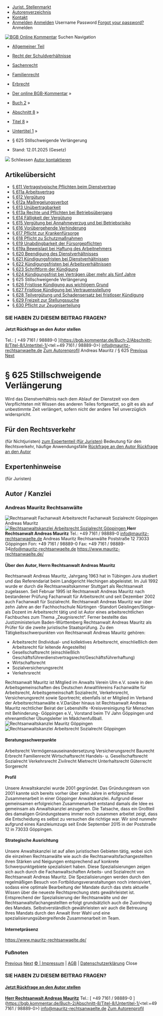   * [Jurist. Stellenmarkt](https://bgb.kommentar.de/Buch-2/Abschnitt-8/Titel-8/Untertitel-1/</job-board> "Jurist. Stellenmarkt")
  * [Autorenverzeichnis](https://bgb.kommentar.de/Buch-2/Abschnitt-8/Titel-8/Untertitel-1/</Autorenverzeichnis> "Autorenverzeichnis")
  * [Kontakt](https://bgb.kommentar.de/Buch-2/Abschnitt-8/Titel-8/Untertitel-1/</Kontakt>)
  * [Anmelden](https://bgb.kommentar.de/Buch-2/Abschnitt-8/Titel-8/Untertitel-1/<#login> "show login form") [Anmelden](https://bgb.kommentar.de/Buch-2/Abschnitt-8/Titel-8/Untertitel-1/<#> "hide login form") Username Password
[Forgot your password?](https://bgb.kommentar.de/Buch-2/Abschnitt-8/Titel-8/Untertitel-1/</user/forgotpassword>) Anmelden 


[![BGB Online Kommentar](https://bgb.kommentar.de/extension/bgb/design/bgb/images/logo.png)](https://bgb.kommentar.de/Buch-2/Abschnitt-8/Titel-8/Untertitel-1/</> "BGB Online Kommentar")
Suchen
Navigation
  * [Allgemeiner Teil](https://bgb.kommentar.de/Buch-2/Abschnitt-8/Titel-8/Untertitel-1/</Buch-1>)
  * [Recht der Schuldverhältnisse](https://bgb.kommentar.de/Buch-2/Abschnitt-8/Titel-8/Untertitel-1/</Buch-2>)
  * [Sachenrecht](https://bgb.kommentar.de/Buch-2/Abschnitt-8/Titel-8/Untertitel-1/</Buch-3>)
  * [Familienrecht](https://bgb.kommentar.de/Buch-2/Abschnitt-8/Titel-8/Untertitel-1/</Buch-4>)
  * [Erbrecht](https://bgb.kommentar.de/Buch-2/Abschnitt-8/Titel-8/Untertitel-1/</Buch-5>)


  * [Der online BGB-Kommentar](https://bgb.kommentar.de/Buch-2/Abschnitt-8/Titel-8/Untertitel-1/</>) »
  * [Buch 2](https://bgb.kommentar.de/Buch-2/Abschnitt-8/Titel-8/Untertitel-1/</Buch-2>) »
  * [Abschnitt 8](https://bgb.kommentar.de/Buch-2/Abschnitt-8/Titel-8/Untertitel-1/</Buch-2/Abschnitt-8>) »
  * [Titel 8](https://bgb.kommentar.de/Buch-2/Abschnitt-8/Titel-8/Untertitel-1/</Buch-2/Abschnitt-8/Titel-8>) »
  * [Untertitel 1](https://bgb.kommentar.de/Buch-2/Abschnitt-8/Titel-8/Untertitel-1/</Buch-2/Abschnitt-8/Titel-8/Untertitel-1>) »
  * § 625 Stillschweigende Verlängerung 
  * Stand: 12.01.2025 (Gesetz) 


![](https://vg01.met.vgwort.de/na/1c9909529ead4f509072c06d9081a7d5)
Schliessen 
[ Autor kontaktieren ](https://bgb.kommentar.de/Buch-2/Abschnitt-8/Titel-8/Untertitel-1/<#autorKanzlei28601>)
## Artikelübersicht
  * [ § 611 Vertragstypische Pflichten beim Dienstvertrag ](https://bgb.kommentar.de/Buch-2/Abschnitt-8/Titel-8/Untertitel-1/</Buch-2/Abschnitt-8/Titel-8/Untertitel-1/Vertragstypische-Pflichten-beim-Dienstvertrag>)
  * [ § 611a Arbeitsvertrag ](https://bgb.kommentar.de/Buch-2/Abschnitt-8/Titel-8/Untertitel-1/</Buch-2/Abschnitt-8/Titel-8/Untertitel-1/Arbeitsvertrag>)
  * [ § 612 Vergütung ](https://bgb.kommentar.de/Buch-2/Abschnitt-8/Titel-8/Untertitel-1/</Buch-2/Abschnitt-8/Titel-8/Untertitel-1/Verguetung>)
  * [ § 612a Maßregelungsverbot ](https://bgb.kommentar.de/Buch-2/Abschnitt-8/Titel-8/Untertitel-1/</Buch-2/Abschnitt-8/Titel-8/Untertitel-1/Massregelungsverbot>)
  * [ § 613 Unübertragbarkeit ](https://bgb.kommentar.de/Buch-2/Abschnitt-8/Titel-8/Untertitel-1/</Buch-2/Abschnitt-8/Titel-8/Untertitel-1/Unuebertragbarkeit>)
  * [ § 613a Rechte und Pflichten bei Betriebsübergang ](https://bgb.kommentar.de/Buch-2/Abschnitt-8/Titel-8/Untertitel-1/</Buch-2/Abschnitt-8/Titel-8/Untertitel-1/Rechte-und-Pflichten-bei-Betriebsuebergang>)
  * [ § 614 Fälligkeit der Vergütung ](https://bgb.kommentar.de/Buch-2/Abschnitt-8/Titel-8/Untertitel-1/</Buch-2/Abschnitt-8/Titel-8/Untertitel-1/Faelligkeit-der-Verguetung>)
  * [ § 615 Vergütung bei Annahmeverzug und bei Betriebsrisiko ](https://bgb.kommentar.de/Buch-2/Abschnitt-8/Titel-8/Untertitel-1/</Buch-2/Abschnitt-8/Titel-8/Untertitel-1/Verguetung-bei-Annahmeverzug-und-bei-Betriebsrisiko>)
  * [ § 616 Vorübergehende Verhinderung ](https://bgb.kommentar.de/Buch-2/Abschnitt-8/Titel-8/Untertitel-1/</Buch-2/Abschnitt-8/Titel-8/Untertitel-1/Voruebergehende-Verhinderung>)
  * [ § 617 Pflicht zur Krankenfürsorge ](https://bgb.kommentar.de/Buch-2/Abschnitt-8/Titel-8/Untertitel-1/</Buch-2/Abschnitt-8/Titel-8/Untertitel-1/Pflicht-zur-Krankenfuersorge>)
  * [ § 618 Pflicht zu Schutzmaßnahmen ](https://bgb.kommentar.de/Buch-2/Abschnitt-8/Titel-8/Untertitel-1/</Buch-2/Abschnitt-8/Titel-8/Untertitel-1/Pflicht-zu-Schutzmassnahmen>)
  * [ § 619 Unabdingbarkeit der Fürsorgepflichten ](https://bgb.kommentar.de/Buch-2/Abschnitt-8/Titel-8/Untertitel-1/</Buch-2/Abschnitt-8/Titel-8/Untertitel-1/Unabdingbarkeit-der-Fuersorgepflichten>)
  * [ § 619a Beweislast bei Haftung des Arbeitnehmers ](https://bgb.kommentar.de/Buch-2/Abschnitt-8/Titel-8/Untertitel-1/</Buch-2/Abschnitt-8/Titel-8/Untertitel-1/Beweislast-bei-Haftung-des-Arbeitnehmers>)
  * [ § 620 Beendigung des Dienstverhältnisses ](https://bgb.kommentar.de/Buch-2/Abschnitt-8/Titel-8/Untertitel-1/</Buch-2/Abschnitt-8/Titel-8/Untertitel-1/Beendigung-des-Dienstverhaeltnisses>)
  * [ § 621 Kündigungsfristen bei Dienstverhältnissen ](https://bgb.kommentar.de/Buch-2/Abschnitt-8/Titel-8/Untertitel-1/</Buch-2/Abschnitt-8/Titel-8/Untertitel-1/Kuendigungsfristen-bei-Dienstverhaeltnissen>)
  * [ § 622 Kündigungsfristen bei Arbeitsverhältnissen ](https://bgb.kommentar.de/Buch-2/Abschnitt-8/Titel-8/Untertitel-1/</Buch-2/Abschnitt-8/Titel-8/Untertitel-1/Kuendigungsfristen-bei-Arbeitsverhaeltnissen>)
  * [ § 623 Schriftform der Kündigung ](https://bgb.kommentar.de/Buch-2/Abschnitt-8/Titel-8/Untertitel-1/</Buch-2/Abschnitt-8/Titel-8/Untertitel-1/Schriftform-der-Kuendigung>)
  * [ § 624 Kündigungsfrist bei Verträgen über mehr als fünf Jahre ](https://bgb.kommentar.de/Buch-2/Abschnitt-8/Titel-8/Untertitel-1/</Buch-2/Abschnitt-8/Titel-8/Untertitel-1/Kuendigungsfrist-bei-Vertraegen-ueber-mehr-als-fuenf-Jahre>)
  * § 625 Stillschweigende Verlängerung 
  * [ § 626 Fristlose Kündigung aus wichtigem Grund ](https://bgb.kommentar.de/Buch-2/Abschnitt-8/Titel-8/Untertitel-1/</Buch-2/Abschnitt-8/Titel-8/Untertitel-1/Fristlose-Kuendigung-aus-wichtigem-Grund>)
  * [ § 627 Fristlose Kündigung bei Vertrauensstellung ](https://bgb.kommentar.de/Buch-2/Abschnitt-8/Titel-8/Untertitel-1/</Buch-2/Abschnitt-8/Titel-8/Untertitel-1/Fristlose-Kuendigung-bei-Vertrauensstellung>)
  * [ § 628 Teilvergütung und Schadensersatz bei fristloser Kündigung ](https://bgb.kommentar.de/Buch-2/Abschnitt-8/Titel-8/Untertitel-1/</Buch-2/Abschnitt-8/Titel-8/Untertitel-1/Teilverguetung-und-Schadensersatz-bei-fristloser-Kuendigung>)
  * [ § 629 Freizeit zur Stellungssuche ](https://bgb.kommentar.de/Buch-2/Abschnitt-8/Titel-8/Untertitel-1/</Buch-2/Abschnitt-8/Titel-8/Untertitel-1/Freizeit-zur-Stellungssuche>)
  * [ § 630 Pflicht zur Zeugniserteilung ](https://bgb.kommentar.de/Buch-2/Abschnitt-8/Titel-8/Untertitel-1/</Buch-2/Abschnitt-8/Titel-8/Untertitel-1/Pflicht-zur-Zeugniserteilung>)


### SIE HABEN ZU DIESEM BEITRAG FRAGEN?
####  Jetzt Rückfrage an den Autor stellen 
Tel.: [ +49 7161 / 98889-0 ](https://bgb.kommentar.de/Buch-2/Abschnitt-8/Titel-8/Untertitel-1/<tel:+49 7161 / 98889-0>) info@mauritz-rechtsanwaelte.de [Zum Autorenprofil](https://bgb.kommentar.de/Buch-2/Abschnitt-8/Titel-8/Untertitel-1/<#autorKanzlei28601>)
Andreas Mauritz / § 625 
[Previous](https://bgb.kommentar.de/Buch-2/Abschnitt-8/Titel-8/Untertitel-1/</Buch-2/Abschnitt-8/Titel-8/Untertitel-1/Kuendigungsfrist-bei-Vertraegen-ueber-mehr-als-fuenf-Jahre> "§ 624 Kündigungsfrist bei Verträgen über mehr als fünf Jahre") [Next](https://bgb.kommentar.de/Buch-2/Abschnitt-8/Titel-8/Untertitel-1/</Buch-2/Abschnitt-8/Titel-8/Untertitel-1/Fristlose-Kuendigung-aus-wichtigem-Grund> "§ 626 Fristlose Kündigung aus wichtigem Grund")
# § 625 Stillschweigende Verlängerung
Wird das Dienstverhältnis nach dem Ablauf der Dienstzeit von dem Verpflichteten mit Wissen des anderen Teiles fortgesetzt, so gilt es als auf unbestimmte Zeit verlängert, sofern nicht der andere Teil unverzüglich widerspricht.
## Für den Rechtsverkehr 
(für Nichtjuristen)
[zum Expertenteil (für Juristen)](https://bgb.kommentar.de/Buch-2/Abschnitt-8/Titel-8/Untertitel-1/<#expertenhinweise>)
Bedeutung für den Rechtsverkehr, häufige Anwendungsfälle
[ Rückfrage an den Autor ](https://bgb.kommentar.de/Buch-2/Abschnitt-8/Titel-8/Untertitel-1/<#autorKanzlei28601>) [ Rückfrage an den Autor ](https://bgb.kommentar.de/Buch-2/Abschnitt-8/Titel-8/Untertitel-1/<#autorKanzlei28601>)
## Expertenhinweise
(für Juristen)
## Autor / Kanzlei
### Andreas Mauritz Rechtsanwälte
![Rechtsanwalt Fachanwalt Arbeitsrecht Fachanwalt Sozialrecht Göppingen Andreas Mauritz](https://bgb.kommentar.de/var/bgb_online/storage/images/users/author/andreas-mauritz/538329-1-ger-DE/Andreas-Mauritz_profilelogo.jpg)
[ ![Rechtsanwaltskanzlei Arbeitsrecht Sozialrecht Göppingen](https://bgb.kommentar.de/var/bgb_online/storage/images/companies/andreas-mauritz-rechtsanwaelte/538341-2-ger-DE/Andreas-Mauritz-Rechtsanwaelte_large.jpg) ](https://bgb.kommentar.de/Buch-2/Abschnitt-8/Titel-8/Untertitel-1/<https:/www.mauritz-rechtsanwaelte.de/>)
**Herr Rechtsanwalt Andreas Mauritz** Tel.: +49 7161 / 98889-0 info@mauritz-rechtsanwaelte.de
Andreas Mauritz Rechtsanwälte Poststraße 12 73033 Göppingen Fon: +49 7161 / 98889-0 Fax: +49 7161 / 98889-34[info@mauritz-rechtsanwaelte.de](https://bgb.kommentar.de/Buch-2/Abschnitt-8/Titel-8/Untertitel-1/</info@mauritz-rechtsanwaelte.de>)
<https://www.mauritz-rechtsanwaelte.de/>
####  Über den Autor, Herrn Rechtsanwalt Andreas Mauritz 
Rechtsanwalt Andreas Mauritz, Jahrgang 1963 hat in Tübingen Jura studiert und das Referendariat beim Landgericht Hechingen abgeleistet. Im Juli 1992 wurde er durch die Rechtsanwaltskammer Stuttgart als Rechtsanwalt zugelassen.
Seit Februar 1995 ist Rechtsanwalt Andreas Mauritz nach bestandener Prüfung Fachanwalt für Arbeitsrecht und seit Dezember 2002 auch Fachanwalt für Sozialrecht.
Rechtsanwalt Andreas Mauritz war über zehn Jahre an der Fachhochschule Nürtingen -Standort Geislingen/Steige- als Dozent im Arbeitsrecht tätig und ist Autor eines arbeitsrechtlichen Fachbuches zum Thema „Zeugnisrecht“. Ferner bestellte das Justizministerium Baden-Württemberg Rechtsanwalt Andreas Mauritz als Prüfer für die zweite juristische Staatsprüfung.
Zu den Tätigkeitsschwerpunkten von Rechtsanwalt Andreas Mauritz gehören:
  * Arbeitsrecht (Individual- und kollektives Arbeitsrecht, einschließlich dem Arbeitsrecht für leitende Angestellte)
  * Gesellschaftsrecht (einschließlich Geschäftsführerdienstvertragsrecht/Geschäftsführerhaftung)
  * Wirtschaftsrecht
  * Sozialversicherungsrecht
  * Verkehrsrecht


Rechtsanwalt Mauritz ist Mitglied im Anwalts Verein Ulm e.V. sowie in den Arbeitsgemeinschaften des Deutschen AnwaltVereins Fachanwälte für Arbeitsrecht, Arbeitsgemeinschaft Sozialrecht, Verkehrsrecht, Versicherungsrecht sowie Sportrecht; ebenfalls ist er Mitglied im Verband der Arbeitsrechtsanwälte e.V.Darüber hinaus ist Rechtsanwalt Andreas Mauritz rechtlicher Beirat der Lebenshilfe -Kreisvereinigung für Menschen mit Behinderung- Göppingen e.V., Vorstand beim TV Jahn Göppingen und ehrenamtlicher Übungsleiter im Mädchenfußball.
![Rechtsanwaltskanzlei Mauritz Göppingen](https://bgb.kommentar.de/var/bgb_online/storage/images/companies/andreas-mauritz-rechtsanwaelte/538340-1-ger-DE/Andreas-Mauritz-Rechtsanwaelte_profilelogo.jpg)
![Rechtsanwaltskanzlei Arbeitsrecht Sozialrecht Göppingen](https://bgb.kommentar.de/var/bgb_online/storage/images/companies/andreas-mauritz-rechtsanwaelte/538341-2-ger-DE/Andreas-Mauritz-Rechtsanwaelte_large.jpg)
#### Beratungsschwerpunkte
Arbeitsrecht Vermögensauseinandersetzung Versicherungsrecht Baurecht Erbrecht Familienrecht Wirtschaftsrecht Handels- u. Gesellschaftsrecht Sozialrecht Verkehrsrecht Zivilrecht Mietrecht Unterhaltsrecht Güterrecht Sorgerecht
#### Profil
Unsere Anwaltskanzlei wurde 2001 gegründet. Das Gründungsteam von 2001 kannte sich bereits vorher über zehn Jahre in erfolgreicher Zusammenarbeit in einer Göppinger Anwaltskanzlei. Aufgrund dieser gemeinsamen erfolgreichen Zusammenarbeit entstand damals die Idee es gemeinsam als Anwaltskanzlei anzugehen. Die Tatsache, dass ein Großteil des damaligen Gründungsteams immer noch zusammen arbeitet zeigt, dass die Entscheidung es selbst zu versuchen die richtige war.
Wir sind nunmehr aufgrund eines Kanzleiumzugs seit Ende September 2015 in der Poststraße 12 in 73033 Göppingen.
#### Strategische Ausrichtung
Unsere Anwaltskanzlei ist auf allen juristischen Gebieten tätig, wobei sich die einzelnen Rechtsanwälte wie auch die Rechtsanwaltsfachangestellten ihren Stärken und Neigungen entsprechend auf konkrete Schwerpunktgebiete spezialisiert haben. Diese Spezialisierungen zeigen sich auch durch die Fachanwaltschaften Arbeits- und Sozialrecht von Rechtsanwalt Andreas Mauritz.
Die Spezialisierungen werden durch den regelmäßigen Besuch von Fortbildungsveranstaltungen noch intensiviert, sodass eine optimale Bearbeitung der Mandate durch das stets aktuelle Wissen über die neueste Rechtsprechung stets gewährleistet ist.
Entsprechend der Spezialisierung der Rechtsanwälte und der Rechtsanwaltsfachangestellten erfolgt grundsätzlich auch die Zuordnung des Mandats. Selbstverständlich gewährleisten wir auch die Betreuung Ihres Mandats durch den Anwalt Ihrer Wahl und eine spezialisierungsübergreifende Zusammenarbeit im Team.
#### Internetpräsenz
<https://www.mauritz-rechtsanwaelte.de/>
### Fußnoten
[Previous](https://bgb.kommentar.de/Buch-2/Abschnitt-8/Titel-8/Untertitel-1/</Buch-2/Abschnitt-8/Titel-8/Untertitel-1/Kuendigungsfrist-bei-Vertraegen-ueber-mehr-als-fuenf-Jahre> "§ 624 Kündigungsfrist bei Verträgen über mehr als fünf Jahre") [Next](https://bgb.kommentar.de/Buch-2/Abschnitt-8/Titel-8/Untertitel-1/</Buch-2/Abschnitt-8/Titel-8/Untertitel-1/Fristlose-Kuendigung-aus-wichtigem-Grund> "§ 626 Fristlose Kündigung aus wichtigem Grund")
[© | Impressum](https://bgb.kommentar.de/Buch-2/Abschnitt-8/Titel-8/Untertitel-1/</Kontakt>) | [AGB](https://bgb.kommentar.de/Buch-2/Abschnitt-8/Titel-8/Untertitel-1/</AGB>) | [Datenschutzerklärung](https://bgb.kommentar.de/Buch-2/Abschnitt-8/Titel-8/Untertitel-1/</Datenschutzerklaerung-fuer-Leser>)
Close
### SIE HABEN ZU DIESEM BEITRAG FRAGEN?
####  [ Jetzt Rückfrage an den Autor stellen ](https://bgb.kommentar.de/Buch-2/Abschnitt-8/Titel-8/Untertitel-1/<#autorKanzlei28601>)
[ ](https://bgb.kommentar.de/Buch-2/Abschnitt-8/Titel-8/Untertitel-1/<#autorKanzlei28601>)
**[Herr Rechtsanwalt Andreas Mauritz](https://bgb.kommentar.de/Buch-2/Abschnitt-8/Titel-8/Untertitel-1/<#autorKanzlei28601>)** Tel.: [ +49 7161 / 98889-0 ](https://bgb.kommentar.de/Buch-2/Abschnitt-8/Titel-8/Untertitel-1/<tel:+49 7161 / 98889-0>) info@mauritz-rechtsanwaelte.de [Zum Autorenprofil](https://bgb.kommentar.de/Buch-2/Abschnitt-8/Titel-8/Untertitel-1/<#autorKanzlei28601>)

